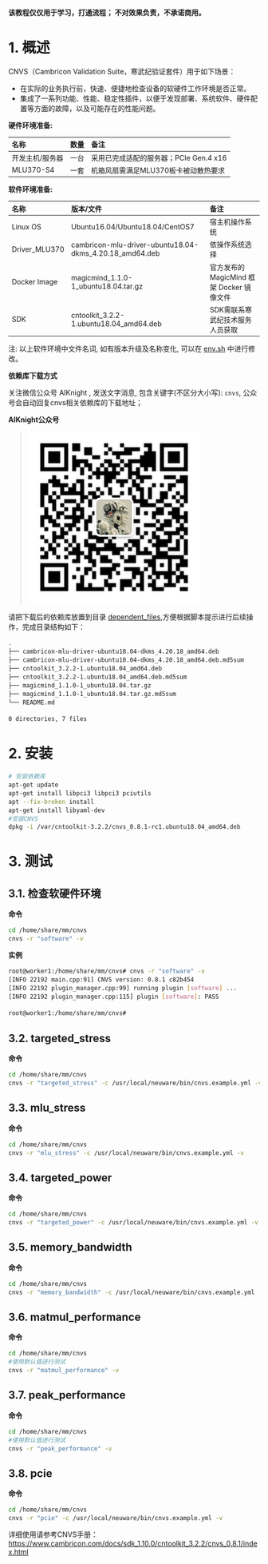 
**该教程仅仅用于学习，打通流程； 不对效果负责，不承诺商用。**

# 1. 概述
CNVS（Cambricon Validation Suite，寒武纪验证套件）用于如下场景：
- 在实际的业务执行前，快速、便捷地检查设备的软硬件工作环境是否正常。
- 集成了一系列功能、性能、稳定性插件，以便于发现部署、系统软件、硬件配置等方面的故障，以及可能存在的性能问题。

**硬件环境准备:**

| 名称           | 数量      | 备注                  |
| :------------ | :--------- | :------------------ |
| 开发主机/服务器  | 一台       | 采用已完成适配的服务器；PCIe Gen.4 x16 |
| MLU370-S4     | 一套       |机箱风扇需满足MLU370板卡被动散热要求|

**软件环境准备:**

| 名称                   | 版本/文件                                              | 备注                                 |
| :-------------------- | :-------------------------------                      | :---------------------------------- |
| Linux OS              | Ubuntu16.04/Ubuntu18.04/CentOS7                       | 宿主机操作系统                         |
| Driver_MLU370         | cambricon-mlu-driver-ubuntu18.04-dkms_4.20.18_amd64.deb| 依操作系统选择                         |
| Docker Image          | magicmind_1.1.0-1_ubuntu18.04.tar.gz                 | 官方发布的 MagicMind 框架 Docker 镜像文件 |
| SDK                   | cntoolkit_3.2.2-1.ubuntu18.04_amd64.deb              | SDK需联系寒武纪技术服务人员获取 |

注: 以上软件环境中文件名词, 如有版本升级及名称变化, 可以在 [env.sh](./env.sh) 中进行修改。

**依赖库下载方式**

关注微信公众号 AIKnight , 发送文字消息, 包含关键字(不区分大小写): `cnvs`, 公众号会自动回复cnvs相关依赖库的下载地址；

**AIKnight公众号**
>![](../../res/aiknight_wechat_344.jpg)

请把下载后的依赖库放置到目录 [dependent_files](../dependent_files),方便根据脚本提示进行后续操作，完成目录结构如下：

```bash
.
├── cambricon-mlu-driver-ubuntu18.04-dkms_4.20.18_amd64.deb
├── cambricon-mlu-driver-ubuntu18.04-dkms_4.20.18_amd64.deb.md5sum
├── cntoolkit_3.2.2-1.ubuntu18.04_amd64.deb
├── cntoolkit_3.2.2-1.ubuntu18.04_amd64.deb.md5sum
├── magicmind_1.1.0-1_ubuntu18.04.tar.gz
├── magicmind_1.1.0-1_ubuntu18.04.tar.gz.md5sum
└── README.md

0 directories, 7 files
```

# 2. 安装
```bash
# 安装依赖库
apt-get update
apt-get install libpci3 libpci3 pciutils
apt --fix-broken install
apt-get install libyaml-dev
#安装CNVS
dpkg -i /var/cntoolkit-3.2.2/cnvs_0.8.1-rc1.ubuntu18.04_amd64.deb
```

# 3. 测试
## 3.1. 检查软硬件环境
**命令**
```bash
cd /home/share/mm/cnvs
cnvs -r "software" -v
```
**实例**
```bash
root@worker1:/home/share/mm/cnvs# cnvs -r "software" -v
[INFO 22192 main.cpp:91] CNVS version: 0.8.1 c82b454
[INFO 22192 plugin_manager.cpp:99] running plugin [software] ...
[INFO 22192 plugin_manager.cpp:115] plugin [software]: PASS

root@worker1:/home/share/mm/cnvs#
```

## 3.2. targeted_stress
**命令**
```bash
cd /home/share/mm/cnvs
cnvs -r "targeted_stress" -c /usr/local/neuware/bin/cnvs.example.yml -v
```

## 3.3. mlu_stress
**命令**
```bash
cd /home/share/mm/cnvs
cnvs -r "mlu_stress" -c /usr/local/neuware/bin/cnvs.example.yml -v
```

## 3.4. targeted_power
**命令**
```bash
cd /home/share/mm/cnvs
cnvs -r "targeted_power" -c /usr/local/neuware/bin/cnvs.example.yml -v
```

## 3.5. memory_bandwidth
**命令**
```bash
cd /home/share/mm/cnvs
cnvs -r "memory_bandwidth" -c /usr/local/neuware/bin/cnvs.example.yml -v
```

## 3.6. matmul_performance
**命令**
```bash
cd /home/share/mm/cnvs
#使用默认值进行测试
cnvs -r "matmul_performance" -v
```

## 3.7. peak_performance
**命令**
```bash
cd /home/share/mm/cnvs
#使用默认值进行测试
cnvs -r "peak_performance" -v
```

## 3.8. pcie
**命令**
```bash
cd /home/share/mm/cnvs
cnvs -r "pcie" -c /usr/local/neuware/bin/cnvs.example.yml -v
```

详细使用请参考CNVS手册： https://www.cambricon.com/docs/sdk_1.10.0/cntoolkit_3.2.2/cnvs_0.8.1/index.html

